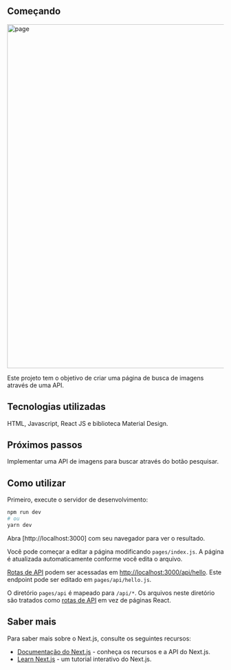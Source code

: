 
## Começando

<img width="800" alt="page" src="https://github.com/rafa-almeida/snap/assets/91760517/5b6ddefe-a8bf-49c8-a3ea-b668f51b00ab">

Este projeto tem o objetivo de criar uma página de busca de imagens através de uma API.

## Tecnologias utilizadas

HTML, Javascript, React JS e biblioteca Material Design.

## Próximos passos

Implementar uma API de imagens para buscar através do botão pesquisar.


## Como utilizar

Primeiro, execute o servidor de desenvolvimento:

```bash
npm run dev
# ou
yarn dev
```

Abra [http://localhost:3000] com seu navegador para ver o resultado.

Você pode começar a editar a página modificando `pages/index.js`. A página é atualizada automaticamente conforme você edita o arquivo.

[Rotas de API](https://nextjs.org/docs/api-routes/introduction) podem ser acessadas em [http://localhost:3000/api/hello](http://localhost:3000/api/hello ). Este endpoint pode ser editado em `pages/api/hello.js`.

O diretório `pages/api` é mapeado para `/api/*`. Os arquivos neste diretório são tratados como [rotas de API](https://nextjs.org/docs/api-routes/introduction) em vez de páginas React.

## Saber mais

Para saber mais sobre o Next.js, consulte os seguintes recursos:

- [Documentação do Next.js](https://nextjs.org/docs) - conheça os recursos e a API do Next.js.
- [Learn Next.js](https://nextjs.org/learn) - um tutorial interativo do Next.js.
